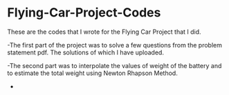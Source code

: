 # Flying-Car-Project-Codes
These are the codes that I wrote for the Flying Car Project that I did.

-The first part of the project was to solve a few questions from the problem statement pdf. The solutions of which I have uploaded. 

-The second part was to interpolate the values of weight of the battery and to estimate the total weight using Newton Rhapson Method.

-
